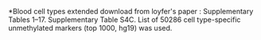 
*Blood cell types extended download from loyfer's paper : Supplementary Tables 1–17. Supplementary Table S4C. List of 50286 cell type-specific unmethylated markers (top 1000, hg19) was used.
